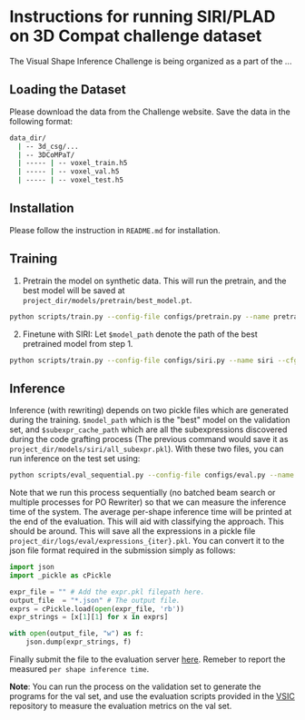 # Instructions for running SIRI/PLAD on 3D Compat challenge dataset

The Visual Shape Inference Challenge is being organized as a part of the ...

## Loading the Dataset

Please download the data from the Challenge website. Save the data in the following format:

```bash
data_dir/
  | -- 3d_csg/...
  | -- 3DCoMPaT/
  | ----- | -- voxel_train.h5
  | ----- | -- voxel_val.h5
  | ----- | -- voxel_test.h5
```

## Installation

Please follow the instruction in `README.md` for installation.

## Training

1. Pretrain the model on synthetic data. This will run the pretrain, and the best model will be saved at `project_dir/models/pretrain/best_model.pt`.

```bash
python scripts/train.py --config-file configs/pretrain.py --name pretrain 
```

2. Finetune with SIRI: Let `$model_path` denote the path of the best pretrained model from step 1.

```bash
python scripts/train.py --config-file configs/siri.py --name siri --cfg.plad.starting_weights $model_path --cfg.ws_config.starting_weights $model_path --target 3DCoMPaT
```

## Inference

Inference (with rewriting) depends on two pickle files which are generated during the training. `$model_path` which is the "best" model on the validation set, and `$subexpr_cache_path` which are all the subexpressions discovered during the code grafting process (The previous command would save it as `project_dir/models/siri/all_subexpr.pkl`). With these two files, you can run inference on the test set using:

```bash
python scripts/eval_sequential.py --config-file configs/eval.py --name eval --cfg.siri.rewriters.CGRewriter.cache_config.subexpr_load_path $subexpr_cache_path --cfg.trainer.load_weights $model_path --target 3DCoMPaT
```

Note that we run this process sequentially (no batched beam search or multiple processes for PO Rewriter) so that we can measure the inference time of the system. The average per-shape inference time will be printed at the end of the evaluation. This will aid with classifying the approach. This should be around.
This will save all the expressions in a pickle file `project_dir/logs/eval/expressions_{iter}.pkl`. You can convert it to the json file format required in the submission simply as follows:

```python
import json
import _pickle as cPickle

expr_file = "" # Add the expr.pkl filepath here.
output_file  = "*.json" # The output file.
exprs = cPickle.load(open(expr_file, 'rb'))
expr_strings = [x[1][1] for x in exprs]

with open(output_file, "w") as f:
    json.dump(expr_strings, f)

```

Finally submit the file to the evaluation server [here](). Remeber to report the measured `per shape inference time`.

**Note**: You can run the process on the validation set to generate the programs for the val set, and use the evaluation scripts provided in the [VSIC]() repository to measure the evaluation metrics on the val set.
